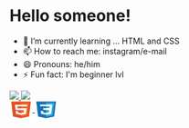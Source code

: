 <h1> Hello someone!</h1>

- 🌱 I’m currently learning ... HTML and CSS
- 📫 How to reach me: instagram/e-mail
- 😄 Pronouns: he/him
- ⚡ Fun fact: I'm beginner lvl
<div display=flex;>
  <a href="https://github.com/ThiagoJyum5">
  <img height="180em" src="https://github-readme-stats.vercel.app/api?username=ThiagoJyum5&show_icons=true&theme=dracula&include_all_commits=true&count_private=true"/>
  <img height="180em" src="https://github-readme-stats.vercel.app/api/top-langs/?username=ThiagoJyum5&layout=compact&langs_count=7&theme=dracula"/>
</div>
 <img align="center" alt="Jyum-HTML" height="30" width="40" src="https://raw.githubusercontent.com/devicons/devicon/master/icons/html5/html5-original.svg">
  <img align="center" alt="Jyum-CSS" height="30" width="40" src="https://raw.githubusercontent.com/devicons/devicon/master/icons/css3/css3-original.svg">
